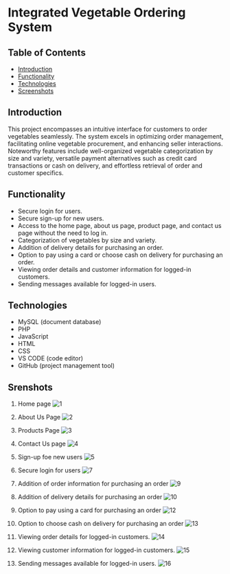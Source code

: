 # Integrated Vegetable Ordering System

## Table of Contents

- [Introduction](#introduction)
- [Functionality](#functionality)
- [Technologies](#technologies)
- [Screenshots](#screenshots)

## Introduction

This project encompasses an intuitive interface for customers to order vegetables seamlessly. The system excels in optimizing order management, facilitating online vegetable procurement, and enhancing seller interactions. Noteworthy features include well-organized vegetable categorization by size and variety, versatile payment alternatives such as credit card transactions or cash on delivery, and effortless retrieval of order and customer specifics.

## Functionality
- Secure login for users.
- Secure sign-up for new users.
- Access to the home page, about us page, product page, and contact us page without the need to log in.
- Categorization of vegetables by size and variety.
- Addition of delivery details for purchasing an order.
- Option to pay using a card or choose cash on delivery for purchasing an order.
- Viewing order details and customer information for logged-in customers.
- Sending messages available for logged-in users.

## Technologies
- MySQL (document database)
- PHP 
- JavaScript
- HTML
- CSS
- VS CODE (code editor)
- GitHub (project management tool)
  
## Srenshots

1. Home page
![1](https://github.com/Sumesh8/Vegetable_ordering_system/assets/107548452/fe3ffa19-d7eb-4864-b21f-aa042c6dfa68)

2. About Us Page
![2](https://github.com/Sumesh8/Vegetable_ordering_system/assets/107548452/a6c57d88-37a6-4bbe-b070-b514b13338d5)

3. Products Page
![3](https://github.com/Sumesh8/Vegetable_ordering_system/assets/107548452/32ede255-f556-4070-ba85-0107b986a5e3)

4. Contact Us page
![4](https://github.com/Sumesh8/Vegetable_ordering_system/assets/107548452/d1ec8670-a864-4858-93ca-220f14717ab6)

5. Sign-up foe new users
![5](https://github.com/Sumesh8/Vegetable_ordering_system/assets/107548452/5d5043e7-7a80-4da3-b998-f0b772fe0371)

6. Secure login for users
![7](https://github.com/Sumesh8/Vegetable_ordering_system/assets/107548452/3b706710-ddf0-4a71-9610-418e48d45163)

7. Addition of order information for purchasing an order
![9](https://github.com/Sumesh8/Vegetable_ordering_system/assets/107548452/e664cb68-cddd-43d4-8ae4-be56ce332e2f)

8. Addition of delivery details for purchasing an order
![10](https://github.com/Sumesh8/Vegetable_ordering_system/assets/107548452/298b6762-5bb1-4702-b8dd-40392397552a)

9. Option to pay using a card for purchasing an order
![12](https://github.com/Sumesh8/Vegetable_ordering_system/assets/107548452/92e9cd6b-13dc-4de5-9ac1-39e7d8492977)

10. Option to choose cash on delivery for purchasing an order
![13](https://github.com/Sumesh8/Vegetable_ordering_system/assets/107548452/cd972b1d-a5c2-4bc5-969e-7ce8dc92e93a)

11. Viewing order details for logged-in customers.
![14](https://github.com/Sumesh8/Vegetable_ordering_system/assets/107548452/e0b884c3-0f8b-4ccf-ae8b-f0e7262feff8)

12. Viewing customer information for logged-in customers.
![15](https://github.com/Sumesh8/Vegetable_ordering_system/assets/107548452/2c73700f-e972-4fcb-ad6c-d34f657120af)

13. Sending messages available for logged-in users.
![16](https://github.com/Sumesh8/Vegetable_ordering_system/assets/107548452/4c883b54-e7da-449f-8921-776c3551b291)





